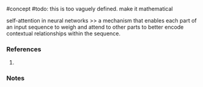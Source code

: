 #concept
#todo: this is too vaguely defined. make it mathematical

self-attention in neural networks >> a mechanism that enables each part of an input sequence to weigh and attend to other parts to better encode contextual relationships within the sequence.
### References
1. 

### Notes




